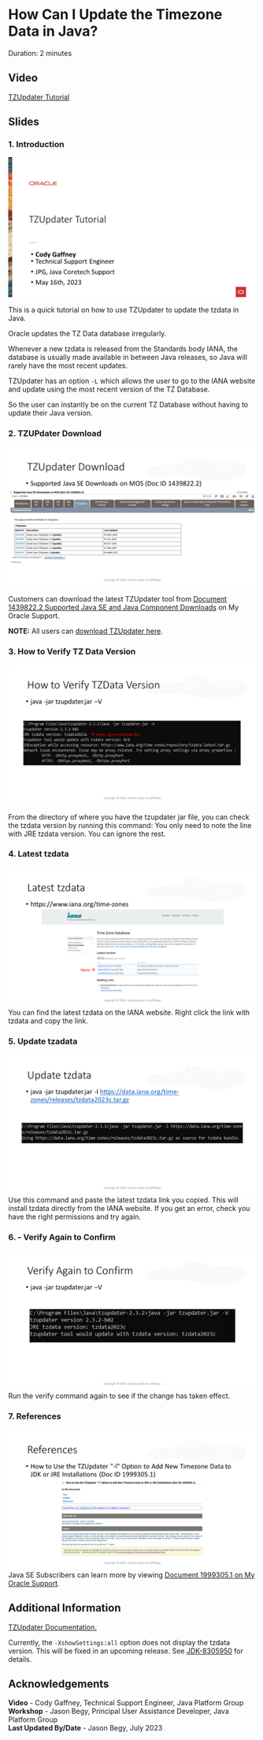 # How Can I Update the Timezone Data in Java?
Duration: 2 minutes

## Video
[TZUpdater Tutorial](videohub:1_oshhvfcf)

## Slides

### 1. Introduction
![Slide 1 - Introduction](./images/slide1.png)

This is a quick tutorial on how to use TZUpdater to update the tzdata in Java.

Oracle updates the TZ Data database irregularly.

Whenever a new tzdata is released from the Standards body IANA, the database is usually made available in between Java releases, so Java will rarely have the most recent updates.

TZUpdater has an option `-L` which allows the user to go to the IANA website and update using the most recent version of the TZ Database.

So the user can instantly be on the current TZ Database without having to update their Java version.

### 2. TZUPdater Download
![Slide 2 - TZUpdater Download](./images/slide2.png)

Customers can download the latest TZUpdater tool from [Document 1439822.2 Supported Java SE and Java Component Downloads](https://support.oracle.com/epmos/faces/DocumentDisplay?_afrLoop=294109915825213&id=1439822.2) on My Oracle Support.

**NOTE:** All users can [download TZUpdater here](https://www.oracle.com/java/technologies/downloads/tools/#TZUpdater).

### 3. How to Verify TZ Data Version
![Slide 3 - How to Verify TZ Data Version](./images/slide3.png)

From the directory of where you have the tzupdater jar file, you can check the tzdata version by running this command:
You only need to note the line with JRE tzdata version.
You can ignore the rest.

### 4. Latest tzdata
![Slide 4 - Latest tzdata](./images/slide4.png)
You can find the latest tzdata on the IANA website.
Right click the link with tzdata and copy the link.

### 5. Update tzadata
![Slide 5 - Update tzadata](./images/slide5.png)
Use this command and paste the latest tzdata link you copied.
This will install tzdata directly from the IANA website.
If you get an error, check you have the right permissions and try again.

### 6. - Verify Again to Confirm
![Slide 6 - Verify Again to Confirm](./images/slide6.png)
Run the verify command again to see if the change has taken effect.

### 7. References
![Slide 7 - References](./images/slide7.png)
Java SE Subscribers can learn more by viewing [Document 1999305.1 on My Oracle Support](https://mosemp.us.oracle.com/epmos/faces/DocumentDisplay?_afrLoop=294479586613931&id=1999305.1).  

## Additional Information
[TZUpdater Documentation.](https://www.oracle.com/java/technologies/javase/tzupdater-readme.html)

Currently, the `-XshowSettings:all` option does not display the tzdata version. This will be fixed in an upcoming release. See [JDK-8305950](https://bugs.openjdk.org/browse/JDK-8305950) for details.




## Acknowledgements
**Video** - Cody Gaffney, Technical Support Engineer, Java Platform Group  
**Workshop** -  Jason Begy, Principal User Assistance Developer, Java Platform Group  
**Last Updated By/Date** - Jason Begy,  July 2023



